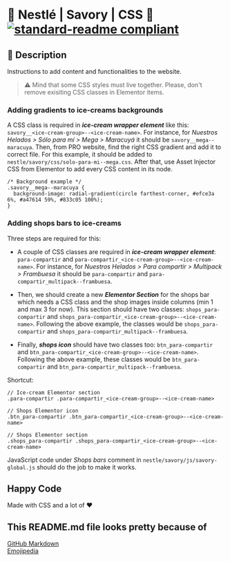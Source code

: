 # 🍫 Nestlé | Savory | CSS 🍫 [![standard-readme compliant](https://img.shields.io/badge/readme%20style-standard-brightgreen.svg?style=flat-square)](https://github.com/RichardLitt/standard-readme)

## 🔖 Description

Instructions to add content and functionalities to the website.

> ⚠️ Mind that some CSS styles must live together. Please, don't remove exisiting CSS classes in Elementor items.

### Adding gradients to ice-creams backgrounds

A CSS class is required in **_ice-cream wrapper element_** like this: `savory__<ice-cream-group>--<ice-cream-name>`. For instance, for _Nuestros Helados > Sólo para mí > Mega > Maracuyá_ it should be `savory__mega--maracuya`. Then, from PRO website, find the right CSS gradient and add it to correct file. For this example, it should be added to `nestle/savory/css/solo-para-mi--mega.css`. After that, use Asset Injector CSS from Elementor to add every CSS content in its node.

```
/* Background example */
.savory__mega--maracuya {
  background-image: radial-gradient(circle farthest-corner, #efce3a 6%, #a47614 59%, #833c05 100%);
}
```

### Adding shops bars to ice-creams

Three steps are required for this:

- A couple of CSS classes are required in **_ice-cream wrapper element_**: `para-compartir` and `para-compartir_<ice-cream-group>--<ice-cream-name>`. For instance, for _Nuestros Helados > Para compartir > Multipack > Frambuesa_ it should be `para-compartir` and `para-compartir_multipack--frambuesa`.

- Then, we should create a new **_Elementor Section_** for the shops bar which needs a CSS class and the shop images inside columns (min 1 and max 3 for now). This section should have two classes: `shops_para-compartir` and `shops_para-compartir_<ice-cream-group>--<ice-cream-name>`. Following the above example, the classes would be `shops_para-compartir` and `shops_para-compartir_multipack--frambuesa`.

- Finally, **_shops icon_** should have two classes too: `btn_para-compartir` and `btn_para-compartir_<ice-cream-group>--<ice-cream-name>`. Following the above example, these classes would be `btn_para-compartir` and `btn_para-compartir_multipack--frambuesa`.

Shortcut:

```
// Ice-cream Elementor section
.para-compartir .para-compartir_<ice-cream-group>--<ice-cream-name>

// Shops Elementor icon
.btn_para-compartir .btn_para-compartir_<ice-cream-group>--<ice-cream-name>

// Shops Elementor section
.shops_para-compartir .shops_para-compartir_<ice-cream-group>--<ice-cream-name>
```

JavaScript code under _Shops bars_ comment in `nestle/savory/js/savory-global.js` should do the job to make it works.

## Happy Code

Made with CSS and a lot of ❤️

## This README.md file looks pretty because of

[GitHub Markdown](https://guides.github.com/features/mastering-markdown/) \
[Emojipedia](https://emojipedia.org/)

